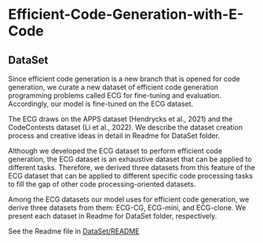 # Efficient-Code-Generation-with-E-Code

## DataSet
  Since efficient code generation is a new branch that is opened for code generation, we curate a new dataset of efficient code generation programming problems called ECG for fine-tuning and evaluation. Accordingly, our model is fine-tuned on the ECG dataset. 
  
  The ECG draws on the APPS dataset (Hendrycks et al., 2021) and the CodeContests dataset (Li et al., 2022). We describe the dataset creation process and creative ideas in detail in Readme for DataSet folder.

  Although we developed the ECG dataset to perform efficient code generation, the ECG dataset is an exhaustive dataset that can be applied to different tasks. Therefore, we derived three datasets from this feature of the ECG dataset that can be applied to different specific code processing tasks to fill the gap of other code processing-oriented datasets.
  
  Among the ECG datasets our model uses for efficient code generation, we derive three datasets from them: ECG-CG, ECG-mini, and ECG-clone. We present each dataset in Readme for DataSet folder, respectively.
  
See the Readme file in [DataSet/README](https://github.com/CodeGeneration2/Efficient-Code-Generation-with-E-Code/blob/main/DataSet/README.md)


